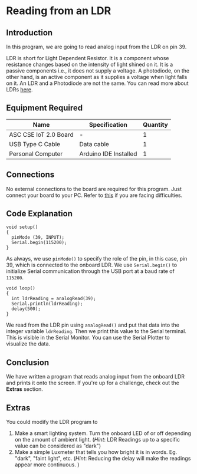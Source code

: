 # Reading from an LDR

## Introduction

In this program, we are going to read analog input from the LDR on pin 39.

LDR is short for Light Dependent Resistor. It is a component whose resistance changes based on the intensity of light shined on it. It is a passive components i.e., it does not supply a voltage. A photodiode, on the other hand, is an active component as it supplies a voltage when light falls on it. An LDR and a Photodiode are not the same. 
You can read more about LDRs [here](https://www.friendlywire.com/tutorials/ldr/).
## Equipment Required

| Name  | Specification | Quantity |
| -- | -- | -- |
| ASC CSE IoT 2.0 Board | - | 1 |
| USB Type C Cable | Data cable | 1 |
| Personal Computer | Arduino IDE Installed | 1 |

## Connections

No external connections to the board are required for this program. Just connect your board to your PC. Refer to [this](../README.md) if you are facing difficulties.

## Code Explanation 

```
void setup()
{
  pinMode (39, INPUT);
  Serial.begin(115200);
}
```

As always, we use `pinMode()` to specify the role of the pin, in this case, pin 39, which is connected to the onboard LDR.
We use `Serial.begin()` to initialize Serial communication through the USB port at a baud rate of `115200`.

```
void loop()
{
  int ldrReading = analogRead(39);
  Serial.println(ldrReading);
  delay(500);
}
```

We read from the LDR pin using `analogRead()` and put that data into the integer variable `ldrReading`. Then we print this value to the Serial terminal. This is visible in the Serial Monitor. You can use the Serial Plotter to visualize the data.
## Conclusion

We have written a program that reads analog input from the onboard LDR and prints it onto the screen. If you're up for a challenge, check out the **Extras** section.   

## Extras

You could modify the LDR program to 
1. Make a smart lighting system. Turn the onboard LED of or off depending on the amount of ambient light. (*Hint*: LDR Readings up to a specific value can be considered as "dark")
1. Make a simple Luxmeter that tells you how bright it is in words. Eg. "dark", "faint light", etc. (*Hint*: Reducing the delay will make the readings appear more continuous. )
